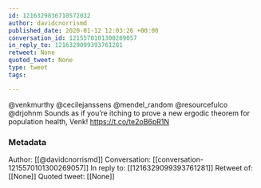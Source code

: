 ```yaml
---
id: 1216329836710572032
author: davidcnorrismd
published_date: 2020-01-12 12:03:26 +00:00
conversation_id: 1215570101300269057
in_reply_to: 1216329099393761281
retweet: None
quoted_tweet: None
type: tweet
tags:

---
```


@venkmurthy @cecilejanssens @mendel_random @resourcefulco @drjohnm Sounds as if you’re itching to prove a new ergodic theorem for population health, Venk! https://t.co/te2oB6pR1N

### Metadata

Author: [[@davidcnorrismd]]
Conversation: [[conversation-1215570101300269057]]
In reply to: [[1216329099393761281]]
Retweet of: [[None]]
Quoted tweet: [[None]]
